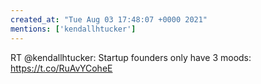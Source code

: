 ```yaml
---
created_at: "Tue Aug 03 17:48:07 +0000 2021"
mentions: ['kendallhtucker']
---
```


RT @kendallhtucker: Startup founders only have 3 moods: https://t.co/RuAvYCoheE